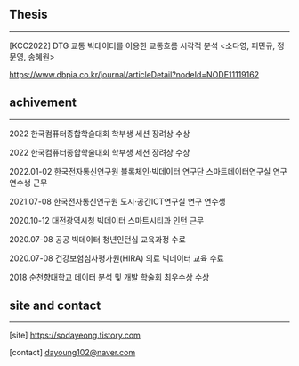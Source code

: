 
## Thesis
- - -
[KCC2022] DTG 교통 빅데이터를 이용한 교통흐름 시각적 분석 <소다영, 피민규, 정문영, 송혜원> 

https://www.dbpia.co.kr/journal/articleDetail?nodeId=NODE11119162

## achivement
- - -
2022 한국컴퓨터종합학술대회 학부생 세션 장려상 수상

2022 한국컴퓨터종합학술대회 학부생 세션 장려상 수상

2022.01-02 한국전자통신연구원 블록체인·빅데이터 연구단 스마트데이터연구실 연구 연수생 근무

2021.07-08 한국전자통신연구원 도시·공간ICT연구실 연구 연수생 

2020.10-12 대전광역시청 빅데이터 스마트시티과 인턴 근무

2020.07-08 공공 빅데이터 청년인턴십 교육과정 수료

2020.07-08 건강보험심사평가원(HIRA) 의료 빅데이터 교육 수료

2018 순천향대학교 데이터 분석 및 개발 학술회 최우수상 수상

## site and contact
- - -
[site] https://sodayeong.tistory.com

[contact] dayoung102@naver.com
